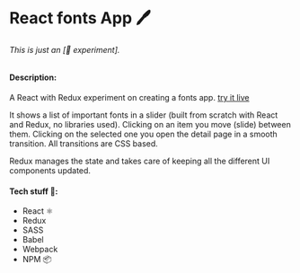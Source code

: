# React fonts App 🖊

###### This is just an \[🔬 experiment\].

#### Description:
A React with Redux experiment on creating a fonts app. [try it live](https://frarizzi.science/experiments/react-fonts-app/)

It shows a list of important fonts in a slider (built from scratch with React and Redux, no libraries used). Clicking on an item you move (slide) between them. Clicking on the selected one you open the detail page in a smooth transition. All transitions are CSS based.

Redux manages the state and takes care of keeping all the different UI components updated.

#### Tech stuff 👾:
- React ⚛️
- Redux
- SASS
- Babel
- Webpack
- NPM 📦